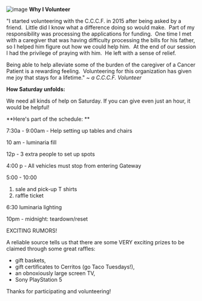![image](https://images.app.goo.gl/yUK83noLQfV7ApGX8)
**Why I Volunteer**

"I started volunteering with the C.C.C.F. in 2015 after being asked by a friend.  Little did I know what a difference doing so would make.  Part of my responsibility was processing the applications for funding.  One time I met with a caregiver that was having difficulty processing the bills for his father, so I helped him figure out how we could help him.  At the end of our session I had the privilege of praying with him.  He left with a sense of relief.  

Being able to help alleviate some of the burden of the caregiver of a Cancer Patient is a rewarding feeling.  Volunteering for this organization has given me joy that stays for a lifetime." ~ _a C.C.C.F. Volunteer_

  

**How Saturday unfolds:**

We need all kinds of help on Saturday. If you can give even just an hour, it would be helpful! 

**Here's part of the schedule: **

7:30a - 9:00am - Help setting up tables and chairs 

10 am - luminaria fill

12p - 3 extra people to set up spots

4:00 p - All vehicles must stop from entering Gateway 

5:00 - 10:00 

1.  sale and pick-up T shirts
2. raffle ticket 
    

6:30 luminaria lighting

10pm - midnight: teardown/reset

  

EXCITING RUMORS! 

A reliable source tells us that there are some VERY exciting prizes to be claimed through some great raffles: 
- gift baskets, 
- gift certificates to Cerritos (go Taco Tuesdays!), 
- an obnoxiously large screen TV, 
- Sony PlayStation 5

Thanks for participating and volunteering! 